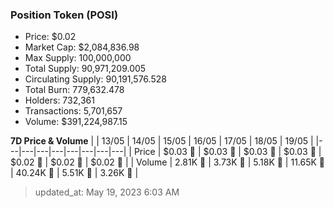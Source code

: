 
  ### Position Token (POSI)
  - Price: $0.02
  - Market Cap: $2,084,836.98
  - Max Supply: 100,000,000
  - Total Supply: 90,971,209.005
  - Circulating Supply: 90,191,576.528
  - Total Burn: 779,632.478
  - Holders: 732,361
  - Transactions: 5,701,657
  - Volume: $391,224,987.15

  **7D Price & Volume**
  | | 13&#x2F;05 | 14&#x2F;05 | 15&#x2F;05 | 16&#x2F;05 | 17&#x2F;05 | 18&#x2F;05 | 19&#x2F;05 |
  |---|---|---|---|---|---|---|---|
  | Price | $0.03 🚀 | $0.03 🔻 | $0.03 🔻 | $0.03 🔻 | $0.02 🔻 | $0.02 🚀 | $0.02 🔻 |
  | Volume | 2.81K 🔻 | 3.73K 🚀 | 5.18K 🚀 | 11.65K 🚀 | 40.24K 🚀 | 5.51K 🔻 | 3.26K 🔻 |

  > updated_at: May 19, 2023 6:03 AM
